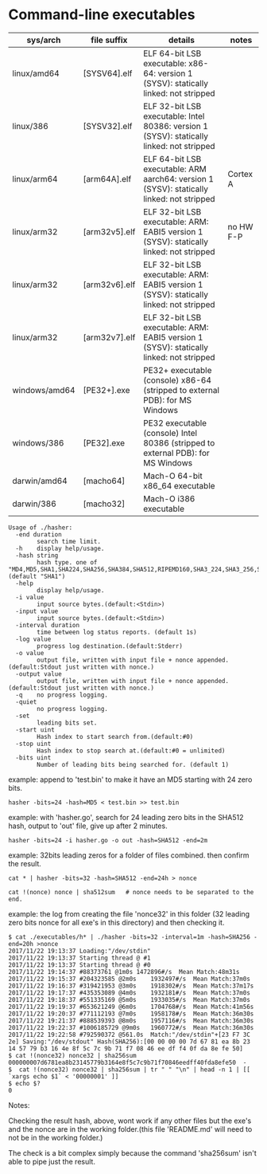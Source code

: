 # Command-line executables

|  sys/arch     |   file suffix      |           details                                                                         |    notes       |
|---------------|--------------------|-------------------------------------------------------------------------------------------|----------------|
| linux/amd64   | [SYSV64].elf       | ELF 64-bit LSB executable: x86-64: version 1 (SYSV): statically linked: not stripped      |                |
| linux/386     | [SYSV32].elf       | ELF 32-bit LSB executable: Intel 80386: version 1 (SYSV): statically linked: not stripped |                |
| linux/arm64   | [arm64A].elf       | ELF 64-bit LSB executable: ARM aarch64: version 1 (SYSV): statically linked: not stripped |   Cortex A     |
| linux/arm32   | [arm32v5].elf      | ELF 32-bit LSB executable: ARM: EABI5 version 1 (SYSV): statically linked: not stripped   |   no HW F-P    |
| linux/arm32   | [arm32v6].elf      | ELF 32-bit LSB executable: ARM: EABI5 version 1 (SYSV): statically linked: not stripped   |   		      |
| linux/arm32   | [arm32v7].elf      | ELF 32-bit LSB executable: ARM: EABI5 version 1 (SYSV): statically linked: not stripped   |  	          |
| windows/amd64 | [PE32+].exe        | PE32+ executable (console) x86-64 (stripped to external PDB): for MS Windows              |                |
| windows/386   | [PE32].exe         | PE32 executable (console) Intel 80386 (stripped to external PDB): for MS Windows          |                |
| darwin/amd64  | [macho64]          | Mach-O 64-bit x86_64 executable                                                           |                |
| darwin/386    | [macho32]          | Mach-O i386 executable                                                                    |                |

```
Usage of ./hasher:
  -end duration
    	search time limit.
  -h	display help/usage.
  -hash string
    	hash type. one of "MD4,MD5,SHA1,SHA224,SHA256,SHA384,SHA512,RIPEMD160,SHA3_224,SHA3_256,SHA3_384,SHA3_512,SHA512_224,SHA512_256" (default "SHA1")
  -help
    	display help/usage.
  -i value
    	input source bytes.(default:<Stdin>)
  -input value
    	input source bytes.(default:<Stdin>)
  -interval duration
    	time between log status reports. (default 1s)
  -log value
    	progress log destination.(default:Stderr)
  -o value
    	output file, written with input file + nonce appended.(default:Stdout just written with nonce.)
  -output value
    	output file, written with input file + nonce appended.(default:Stdout just written with nonce.)
  -q	no progress logging.
  -quiet
    	no progress logging.
  -set
    	leading bits set.
  -start uint
    	Hash index to start search from.(default:#0)
  -stop uint
    	Hash index to stop search at.(default:#0 = unlimited)
  -bits uint
    	Number of leading bits being searched for. (default 1)

```    	
 
example: append to 'test.bin' to make it have an MD5 starting with 24 zero bits.
```
hasher -bits=24 -hash=MD5 < test.bin >> test.bin
```

example: with 'hasher.go', search for 24 leading zero bits in the SHA512 hash, output to 'out' file, give up after 2 minutes.
```
hasher -bits=24 -i hasher.go -o out -hash=SHA512 -end=2m
```

example: 32bits leading zeros for a folder of files combined. then confirm the result.
```
cat * | hasher -bits=32 -hash=SHA512 -end=24h > nonce

cat !(nonce) nonce | sha512sum   # nonce needs to be separated to the end.
```

example: the log from creating the file 'nonce32' in this folder (32 leading zero bits nonce for all exe's in this directory) and then checking it.
```
$ cat ./executables/h* | ./hasher -bits=32 -interval=1m -hash=SHA256 -end=20h >nonce
2017/11/22 19:13:37 Loading:"/dev/stdin"
2017/11/22 19:13:37 Starting thread @ #1
2017/11/22 19:13:37 Starting thread @ #0
2017/11/22 19:14:37 #88373761 @1m0s	1472896#/s	Mean Match:48m31s
2017/11/22 19:15:37 #204323585 @2m0s	1932497#/s	Mean Match:37m0s
2017/11/22 19:16:37 #319421953 @3m0s	1918302#/s	Mean Match:37m17s
2017/11/22 19:17:37 #435353089 @4m0s	1932181#/s	Mean Match:37m0s
2017/11/22 19:18:37 #551335169 @5m0s	1933035#/s	Mean Match:37m0s
2017/11/22 19:19:37 #653621249 @6m0s	1704768#/s	Mean Match:41m56s
2017/11/22 19:20:37 #771112193 @7m0s	1958178#/s	Mean Match:36m30s
2017/11/22 19:21:37 #888539393 @8m0s	1957116#/s	Mean Match:36m30s
2017/11/22 19:22:37 #1006185729 @9m0s	1960772#/s	Mean Match:36m30s
2017/11/22 19:22:58 #792590372 @561.0s	Match:"/dev/stdin"+[23 F7 3C 2e] Saving:"/dev/stdout" Hash(SHA256):[00 00 00 00 7d 67 81 ea 8b 23 14 57 79 b3 16 4e 8f 5c 7c 9b 71 f7 08 46 ee df f4 0f da 8e fe 50]
$ cat !(nonce32) nonce32 | sha256sum
000000007d6781ea8b23145779b3164e8f5c7c9b71f70846eedff40fda8efe50  -
$  cat !(nonce32) nonce32 | sha256sum | tr " " "\n" | head -n 1 | [[ `xargs echo $1` < '00000001' ]]
$ echo $?
0
```
Notes: 

Checking the result hash, above, wont work if any other files but the exe's and the nonce are in the working folder.(this file 'README.md' will need to not be in the working folder.)

The check is a bit complex simply because the command 'sha256sum' isn't able to pipe just the result.

